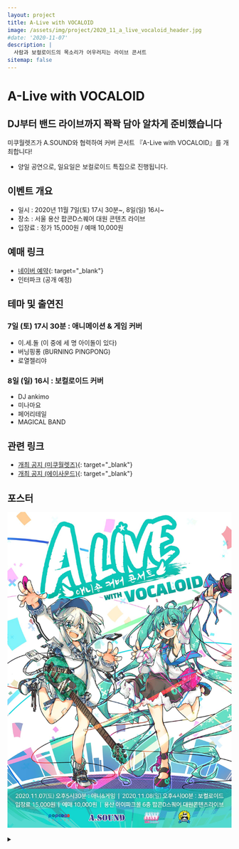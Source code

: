 ```yaml
---
layout: project
title: A-Live with VOCALOID
image: /assets/img/project/2020_11_a_live_vocaloid_header.jpg
#date: '2020-11-07'
description: |
  사람과 보컬로이드의 목소리가 어우러지는 라이브 콘서트
sitemap: false
---
```


# A-Live with VOCALOID

## DJ부터 밴드 라이브까지 꽉꽉 담아 알차게 준비했습니다

미쿠월렛즈가 A.SOUND와 협력하여 커버 콘서트 『A-Live with VOCALOID』를 개최합니다!

* 양일 공연으로, 일요일은 보컬로이드 특집으로 진행됩니다.

## 이벤트 개요
- 일시 : 2020년 11월 7일(토) 17시 30분~, 8일(일) 16시~
- 장소 : 서울 용산 팝콘D스퀘어 대원 콘텐츠 라이브
- 입장료 : 정가 15,000원 / 예매 10,000원

## 예매 링크
- [네이버 예약](https://booking.naver.com/booking/5/bizes/423209/items/3623631){: target="_blank"}
- 인터파크 (공개 예정)

## 테마 및 출연진
### 7일 (토) 17시 30분 : 애니메이션 & 게임 커버
- 이.세.돌 (이 중에 세 명 아이돌이 있다)
- 버닝핑퐁 (BURNING PINGPONG)
- 로열젤리야

### 8일 (일) 16시 : 보컬로이드 커버
- DJ ankimo
- 미나마요
- 페어리테일
- MAGICAL BAND

## 관련 링크
- [개최 공지 (미쿠월렛즈)](https://twitter.com/MikuWallets/status/1313053538377900033){: target="_blank"}
- [개최 공지 (에이사운드)](https://cafe.naver.com/anisound/252102){: target="_blank"}

## 포스터

![poster](/assets/img/project/2020_11_a_live_vocaloid_poster.jpg)

<details>
<summary data-closed="더보기" data-open="접기"></summary>
<!-- 스타일 적용시 div 래핑 -->
<div markdown="1" style="padding: 15px 0">

![poster_1st](/assets/img/project/2020_11_a_live_vocaloid_poster_1.jpg){: loading="lazy"}

![poster_2nd](/assets/img/project/2020_11_a_live_vocaloid_poster_2.jpg){: loading="lazy"}

</div>
</details>
